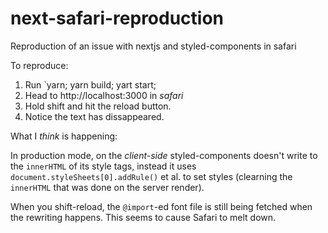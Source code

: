 # next-safari-reproduction
Reproduction of an issue with nextjs and styled-components in safari

To reproduce:

1. Run `yarn; yarn build; yart start;
2. Head to http://localhost:3000 in *safari*
3. Hold shift and hit the reload button.
4. Notice the text has dissappeared.

What I *think* is happening:

In production mode, on the *client-side* styled-components doesn't write to the `innerHTML` of its style tags, instead it uses `document.styleSheets[0].addRule()` et al. to set styles (clearning the `innerHTML` that was done on the server render).

When you shift-reload, the `@import`-ed font file is still being fetched when the rewriting happens. This seems to cause Safari to melt down.
